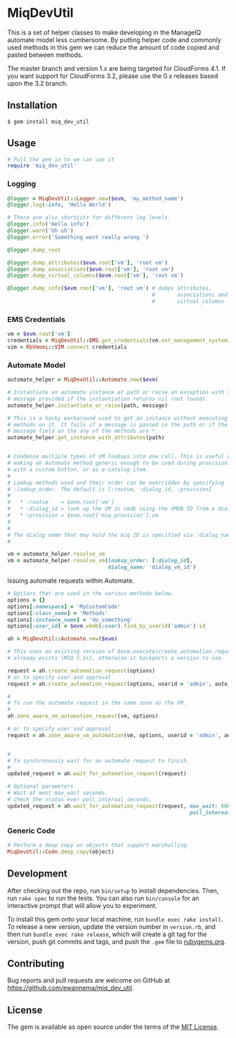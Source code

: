 # MiqDevUtil

This is a set of helper classes to make developing in the ManageIQ automate
model less cumbersome. By putting helper code and commonly used methods in this
gem we can reduce the amount of code copied and pasted between methods.

The master branch and version 1.x are being targeted for CloudForms 4.1. If you
want support for CloudForms 3.2, please use the 0.x releases based upon the 3.2
branch.

## Installation

```
$ gem install miq_dev_util
```


## Usage

```ruby
# Pull the gem in to we can use it
require 'miq_dev_util'
```

### Logging ###

```ruby
@logger = MiqDevUtil::Logger.new($evm, 'my_method_name')
@logger.log(:info, 'Hello World')

# There are also shortcuts for different log levels.
@logger.info('Hello info')
@logger.warn('Uh oh')
@logger.error('Something went really wrong.')

@logger.dump_root

@logger.dump_attributes($evm.root['vm'], 'root vm')
@logger.dump_associations($evm.root['vm'], 'root vm')
@logger.dump_virtual_columns($evm.root['vm'], 'root vm')

@logger.dump_info($evm.root['vm'], 'root vm') # dumps attributes,
                                              #       associations and
                                              #       virtual_columns
```

### EMS Credentials ###

```ruby
vm = $evm.root['vm']
credentials = MiqDevUtil::EMS.get_credentials(vm.ext_management_system)
vim = RbVmomi::VIM.connect credentials
```

### Automate Model ###

```ruby
automate_helper = MiqDevUtil::Automate.new($evm)

# Instantiate an automate instance at path or raise an exception with the
# message provided if the instantiation returns nil (not found).
automate_helper.instantiate_or_raise(path, message)

# This is a hacky workaround used to get an instance without executing the
# methods on it. It fails if a message is passed in the path or if the
# message field on the any of the methods are *.
automate_helper.get_instance_with_attributes(path)


# Condense multiple types of VM lookups into one call. This is useful when
# making an Automate method generic enough to be used during provisioning,
# with a custom button, or as a catalog item.
#
# Lookup methods used and their order can be overridden by specifying
# :lookup_order. The default is [:rootvm, :dialog_id, :provision]
#
#   * :rootvm    = $evm.root['vm']
#   * :dialog_id = look up the VM in vmdb using the VMDB ID from a dialog
#   * :provision = $evm.root['miq_provision'].vm
#
#
# The dialog name that may hold the miq ID is specified via :dialog_name
#

vm = automate_helper.resolve_vm
vm = automate_helper.resolve_vm(lookup_order: [:dialog_id],
                                dialog_name: 'dialog_vm_id')
```

Issuing automate requests within Automate.

```ruby
# Options that are used in the various methods below.
options = {}
options[:namespace] = 'MyCustomCode'
options[:class_name] = 'Methods'
options[:instance_name] = 'do_something'
options[:user_id] = $evm.vmdb(:user).find_by_userid('admin').id

ah = MiqDevUtil::Automate.new($evm)

# This uses an existing version of $evm.execute(create_automation_request) if it
# already exists (MIQ 5.5+), otherwise it backports a version to use.

request = ah.create_automation_request(options)
# or to specify user and approval
request = ah.create_automation_request(options, userid = 'admin', auto_approve = true))

#
# To run the automate request in the same zone as the VM.
#
ah.zone_aware_vm_automation_request(vm, options)

# or to specify user and approval
request = ah.zone_aware_vm_automation(vm, options, userid = 'admin', auto_approve = true))


#
# To synchronously wait for an automate request to finish.
#
updated_request = ah.wait_for_automation_request(request)

# Optional parameters
# Wait at most max_wait seconds.
# Check the status ever poll_interval seconds.
updated_request = ah.wait_for_automation_request(request, max_wait: 600,
                                                          poll_interval: 5)
```

### Generic Code ###

```ruby
# Perform a deep copy on objects that support marshalling.
MiqDevUtil::Code.deep_copy(object)
```


## Development

After checking out the repo, run `bin/setup` to install dependencies. Then, run `rake spec` to run the tests. You can also run `bin/console` for an interactive prompt that will allow you to experiment.

To install this gem onto your local machine, run `bundle exec rake install`. To release a new version, update the version number in `version.rb`, and then run `bundle exec rake release`, which will create a git tag for the version, push git commits and tags, and push the `.gem` file to [rubygems.org](https://rubygems.org).


## Contributing

Bug reports and pull requests are welcome on GitHub at https://github.com/ewannema/miq_dev_util.


## License

The gem is available as open source under the terms of the [MIT License](http://opensource.org/licenses/MIT).

